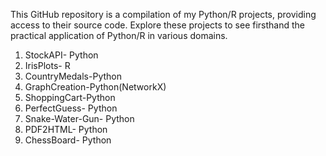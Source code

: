 This GitHub repository is a compilation of my Python/R projects, providing access to their source code. Explore these projects to see firsthand the practical application of Python/R in various domains.

1) StockAPI- Python
2) IrisPlots- R
3) CountryMedals-Python
4) GraphCreation-Python(NetworkX)
5) ShoppingCart-Python
6) PerfectGuess- Python
7) Snake-Water-Gun- Python
8) PDF2HTML- Python
9) ChessBoard- Python
